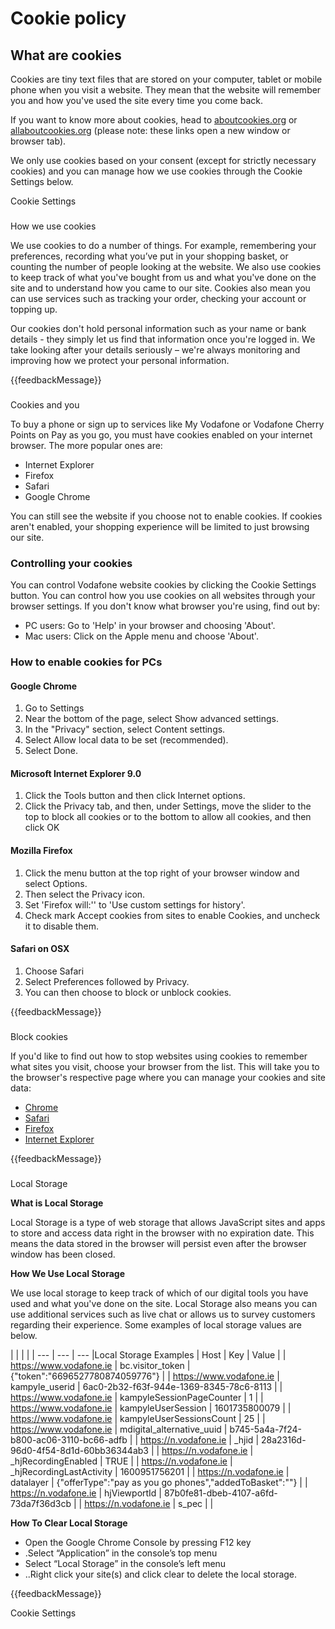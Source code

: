 Cookie policy
=============

  

What are cookies
----------------

Cookies are tiny text files that are stored on your computer, tablet or mobile phone when you visit a website. They mean that the website will remember you and how you've used the site every time you come back.

If you want to know more about cookies, head to [aboutcookies.org](https://www.aboutcookies.org/) or [allaboutcookies.org](https://www.allaboutcookies.org/) (please note: these links open a new window or browser tab).

We only use cookies based on your consent (except for strictly necessary cookies) and you can manage how we use cookies through the Cookie Settings below.  

Cookie Settings

### 

How we use cookies

We use cookies to do a number of things. For example, remembering your preferences, recording what you’ve put in your shopping basket, or counting the number of people looking at the website. We also use cookies to keep track of what you've bought from us and what you've done on the site and to understand how you came to our site. Cookies also mean you can use services such as tracking your order, checking your account or topping up.

Our cookies don't hold personal information such as your name or bank details - they simply let us find that information once you're logged in. We take looking after your details seriously – we're always monitoring and improving how we protect your personal information.  

{{feedbackMessage}}

### 

Cookies and you  

To buy a phone or sign up to services like My Vodafone or Vodafone Cherry Points on Pay as you go, you must have cookies enabled on your internet browser. The more popular ones are:

* Internet Explorer
* Firefox
* Safari
* Google Chrome

You can still see the website if you choose not to enable cookies. If cookies aren't enabled, your shopping experience will be limited to just browsing our site.

### Controlling your cookies

You can control Vodafone website cookies by clicking the Cookie Settings button. You can control how you use cookies on all websites through your browser settings. If you don't know what browser you're using, find out by:  

* PC users: Go to 'Help' in your browser and choosing 'About'.
* Mac users: Click on the Apple menu and choose 'About'.

### How to enable cookies for PCs

#### Google Chrome

1. Go to Settings
2. Near the bottom of the page, select Show advanced settings.
3. In the "Privacy" section, select Content settings.
4. Select Allow local data to be set (recommended).
5. Select Done.

#### Microsoft Internet Explorer 9.0

1. Click the Tools button and then click Internet options.
2. Click the Privacy tab, and then, under Settings, move the slider to the top to block all cookies or to the bottom to allow all cookies, and then click OK  
    

#### Mozilla Firefox

1. Click the menu button at the top right of your browser window and select Options.
2. Then select the Privacy icon.
3. Set 'Firefox will:'' to 'Use custom settings for history'.
4. Check mark Accept cookies from sites to enable Cookies, and uncheck it to disable them.

#### Safari on OSX

1. Choose Safari
2. Select Preferences followed by Privacy.
3. You can then choose to block or unblock cookies.

{{feedbackMessage}}

### 

Block cookies  

If you'd like to find out how to stop websites using cookies to remember what sites you visit, choose your browser from the list. This will take you to the browser's respective page where you can manage your cookies and site data:

* [Chrome](https://support.google.com/chrome/answer/95647?hl=en-GB "Chrome")
* [Safari](https://support.apple.com/kb/PH19214?viewlocale=en_US&amp;locale=en_US "Safari")
* [Firefox](https://www.mozilla.org/en-US/firefox/dnt/ "Firefox")
* [Internet Explorer](http://windows.microsoft.com/en-GB/internet-explorer/use-tracking-protection#ie=ie-11 "Internet Explorer")

{{feedbackMessage}}

### 

Local Storage

**What is Local Storage**

Local Storage is a type of web storage that allows JavaScript sites and apps to store and access data right in the browser with no expiration date. This means the data stored in the browser will persist even after the browser window has been closed.

**How We Use Local Storage**

We use local storage to keep track of which of our digital tools you have used and what you've done on the site. Local Storage also means you can use additional services such as live chat or allows us to survey customers regarding their experience. Some examples of local storage values are below.

|     |     |     |
| --- | --- | --- |Local Storage Examples
| Host | Key | Value |
| https://www.vodafone.ie | bc.visitor\_token | {"token":"6696527780874059776"} |
| https://www.vodafone.ie | kampyle\_userid | 6ac0-2b32-f63f-944e-1369-8345-78c6-8113 |
| https://www.vodafone.ie | kampyleSessionPageCounter | 1   |
| https://www.vodafone.ie | kampyleUserSession | 1601735800079 |
| https://www.vodafone.ie | kampyleUserSessionsCount | 25  |
| https://www.vodafone.ie | mdigital\_alternative\_uuid | b745-5a4a-7f24-b800-ac06-3110-bc66-adfb |
| https://n.vodafone.ie | \_hjid | 28a2316d-96d0-4f54-8d1d-60bb36344ab3 |
| https://n.vodafone.ie | \_hjRecordingEnabled | TRUE |
| https://n.vodafone.ie | \_hjRecordingLastActivity | 1600951756201 |
| https://n.vodafone.ie | datalayer | {"offerType":"pay as you go phones","addedToBasket":""} |
| https://n.vodafone.ie | hjViewportId | 87b0fe81-dbeb-4107-a6fd-73da7f36d3cb |
| https://n.vodafone.ie | s\_pec |     |

**How To Clear Local Storage**  

* Open the Google Chrome Console by pressing F12 key
* .Select “Application” in the console’s top menu
* Select “Local Storage” in the console’s left menu
* ..Right click your site(s) and click clear to delete the local storage.

{{feedbackMessage}}

Cookie Settings